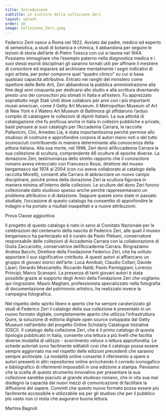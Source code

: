 ```yaml
---
title: Introduzione
subtitle: Le sculture della collezione Zeri 
layout: splash
order: 10
image: Collezione_Zeri.jpeg
---
```


Federico Zerii nasce a Roma nel 1922. Avviato dal padre, medico ed esperto di semeiotica, a studi di botanica e chimica, li abbandona per seguire le lezioni di storia dell’arte di Pietro Toesca con cui si laurea nel 1944. Possiamo immaginare che l’esempio paterno nella diagnostica medica e i suoi stessi esordi disciplinari gli saranno tornati utili per affinare il mestiere di conocitore ed imparare ad archiviare mentalmente i segni indicativi di ogni artista, per poter comporre quel “quadro clinico” su cui si basa qualsiasi capacità attributiva. Entrato nei ranghi del ministero come ispettore delle Belle Arti, Zeri abbandona la pubblica amministrazione alla fine degi anni cinquanta per dedicarsi allo studio e alla scrittura diventando presto uno dei conoscitori più stimati in Italia e all’estero. Fu apprezzato soprattutto negli Stati Uniti dove collaborò per anni con i più importanti musei american, come il Getty Art Museum. Il Metropolitan Museum of Art di New York e il Waters Art Museum di Baltimora gli affidarono l’arduo compito di catalogare le collezioni di dipinti Italiani. La sua attività di catalogazione che fu proficua anche in italia in collezini pubbliche e private, basti pensare ai suoi cataloghi per l’Accademia Carrara, le raccolte Pallavicini, Cini,  Amedeo Lia, è stata importantissima perchè permise allo studioso di costruire e approfondire corpora di autori meno noti o del tutto sconosciuti contribuendo in maniera determinante alla conoscenza della pittura italiana. 
Alla sua morte, nel 1998, Zeri donò all’Accademia Carrara la sua collezione di scultura, comprendente 46 sculture di epoche diverse. La donazione Zeri, testimonianza dello stretto rapporto che il conoscitore romano aveva intrecciato con Francesco Rossi, direttore del museo bergamasco dal 1974 al 2004 (con cui aveva collaborato al catalogo della raccolta Morelli), consentì alla Carrara di abbracciare un nuovo campo disciplinare, poichè prima della donazione Zeri la scultura figurava in maniera minima all’interno delle collezioni. Le sculture del dono Zeri furono collezionate dallo studioso spesso anche perchè rappresentavano un problema attributivo o di datazione. Seppure queste sono state in passato studiate, l’occasione di questo catalogo ha consentito di approfondire le indagini e ha portato a risultati inaspettati e a nuove attribuzioni.

<div class="memooria">

Prova Classe aggiuntiva

</div>

Il progetto di questo catalogo è nato in seno al Comitato Nazionale per le celebrazioni del centenario della nascita di Federico Zeri, alle quali il museo bergamasco ha partecipato ed è curato da Paolo Plebani, conservatore responsabile delle collezioni di Accademia Carrara con la collaborazione di Giulia Zaccariotto, conservatrice dell’Accademia Carrara. Ringraziamo Andrea Bacchi, Direttore della Fondazione Federico Zeri, che ha voltuto apportare il suo significativo cntributo. A questi autori si affiancano un gruppo di giovani storici dell’arte: Luca Annibali; Claudio Collari; Davide Lipari; Gerardo Moscariello; Riccardo Naldi; Paolo Parmiggiani; Lorenzo Principi; Marco Scansani. La presenza di tanti giovani autori è stata possibile grazie al supporto degli Amici della Fondazione Zeri che vogliamo qui ringraziare. Mauro Magliani, professionista specializzato nella fotografia di documentazione del patrimonio artistico, ha realizzato invece la campagna fotografica.

Nel rispetto dello spirito libero e aperto che ha sempre caraterizzato gli studi di Federico Zeri il catalogo della sua collezione è presentato in un nuovo formato digitale, completamente aperto che utilizza l’infrastruttura Quire, la soluzione di editoria digitale open source sviluppata dal Getty Museum nell’ambito del progetto Online Scholarly Catalogue Iniziative (OSCI).  Il catalogo della collezione Zeri, che è il primo catalogo di questa tipologia pubblicato in Italia, consente una lettura a più livelli che facilita diverse modalità di utilizzo - scorrimento veloce o lettura approfondita. Le schede autoriali sono facilmente editabili così che il catalogo possa essere sempre aggiornato ma nel rispetto delle edizioni precedenti che saranno sempre archiviate. La modalità online consente il riferimento a opere e autori presenti in altri repositories online arricchendo il corredo iconogafico e bibliografico di riferimenti impossibili in una edizione a stampa. Pensiamo che la scelta di questo strumento innovativo per presentare la sua collezione sarebbe piaciuto al grande studioso romano, che in vita sua mai disdegnò la capacità dei nuovi mezzi di comunicazione di facilitare la diffusione del sapere. Convinti che questo nuovo formato possa essere più facilmente accessibile e utilizzabile sia per gli studiosi che per il pubblico più vasto non ci resta che augurarvi buona lettura.

Martina Bagnoli
